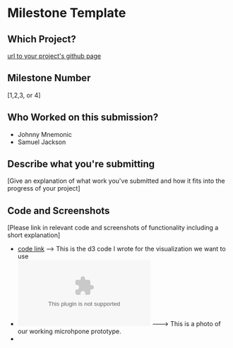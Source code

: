 # Milestone Template

## Which Project?
[url to your project's github page](http://www.github.com)

## Milestone Number
[1,2,3, or 4]

## Who Worked on this submission?
* Johnny Mnemonic
* Samuel Jackson

## Describe what you're submitting
[Give an explanation of what work you've submitted and how it fits into the progress of your project]

## Code and Screenshots
[Please link in relevant code and screenshots of functionality including a short explanation]
* [code link](www.code.org) --> This is the d3 code I wrote for the visualization we want to use
* ![screenshot](www.example.com) ---> This is a photo of our working microhpone prototype.
* 

